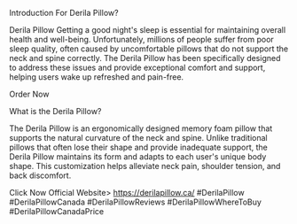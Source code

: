 Introduction For Derila Pillow?

Derila Pillow  Getting a good night's sleep is essential for maintaining overall health and well-being. Unfortunately, millions of people suffer from poor sleep quality, often caused by uncomfortable pillows that do not support the neck and spine correctly. The Derila Pillow has been specifically designed to address these issues and provide exceptional comfort and support, helping users wake up refreshed and pain-free.

Order Now

What is the Derila Pillow?

The Derila Pillow is an ergonomically designed memory foam pillow that supports the natural curvature of the neck and spine. Unlike traditional pillows that often lose their shape and provide inadequate support, the Derila Pillow maintains its form and adapts to each user's unique body shape. This customization helps alleviate neck pain, shoulder tension, and back discomfort.

Click Now Official Website>
https://derilapillow.ca/
#DerilaPillow
#DerilaPillowCanada 
#DerilaPillowReviews
#DerilaPillowWhereToBuy
#DerilaPillowCanadaPrice



